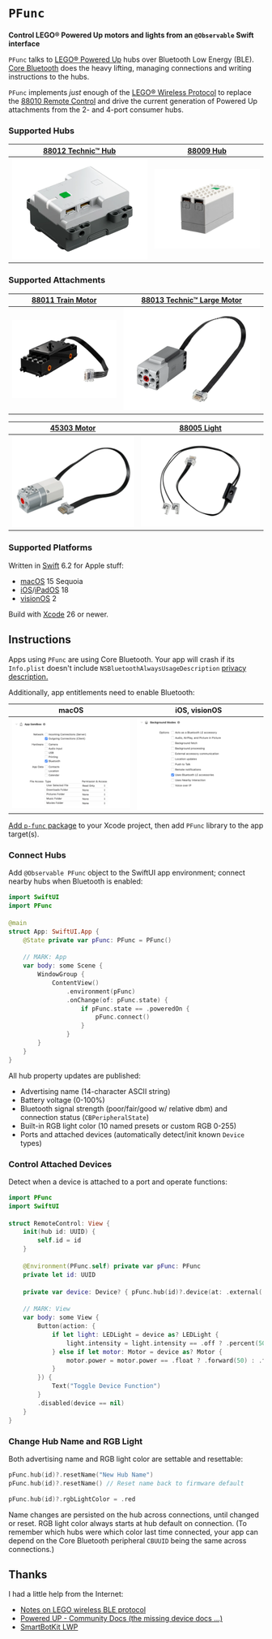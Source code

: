 # `PFunc`

__Control LEGO® Powered Up motors and lights from an `@Observable` Swift interface__

`PFunc` talks to [LEGO® Powered Up](https://www.lego.com/themes/powered-up) hubs over Bluetooth Low Energy (BLE). [Core Bluetooth](https://developer.apple.com/documentation/corebluetooth) does the heavy lifting, managing connections and writing instructions to the hubs.

`PFunc` implements _just_ enough of the [LEGO® Wireless Protocol](https://lego.github.io/lego-ble-wireless-protocol-docs) to replace the [88010 Remote Control](https://www.lego.com/product/remote-control-88010) and drive the current generation of Powered Up  attachments from the 2- and 4-port consumer hubs.

### Supported Hubs

| [88012&nbsp;Technic™&nbsp;Hub](https://www.lego.com/product/technic-hub-88012) | [88009&nbsp;Hub](https://www.lego.com/product/hub-88009) |
| --- | --- |
| ![](docs/technic-hub-88012.png) | ![](docs/hub-88009.png) |

### Supported Attachments

| [88011&nbsp;Train&nbsp;Motor](https://www.lego.com/product/train-motor-88011) | [88013&nbsp;Technic™&nbsp;Large&nbsp;Motor](https://www.lego.com/product/technic-large-motor-88013) |
| --- | --- |
| ![](docs/train-motor-88011.png) | ![](docs/technic-large-motor-88013.png) |

| [45303&nbsp;Motor](https://www.lego.com/product/simple-medium-linear-motor-45303) | [88005&nbsp;Light](https://www.lego.com/product/light-88005) |
| --- | --- |
| ![](docs/simple-medium-linear-motor-45303.png) | ![](docs/light-88005.png) |

### Supported Platforms

Written in [Swift](https://developer.apple.com/documentation/swift) 6.2 for Apple stuff:

* [macOS](https://developer.apple.com/macos) 15 Sequoia
* [iOS](https://developer.apple.com/ios)/[iPadOS](https://developer.apple.com/ipad) 18
* [visionOS](https://developer.apple.com/visionos) 2

Build with [Xcode](https://developer.apple.com/xcode) 26 or newer.

## Instructions

Apps using `PFunc` are using Core Bluetooth. Your app will crash if its `Info.plist` doesn't include `NSBluetoothAlwaysUsageDescription` [privacy description.](https://developer.apple.com/documentation/uikit/protecting_the_user_s_privacy/requesting_access_to_protected_resources)

Additionally, app entitlements need to enable Bluetooth:

| macOS | iOS, visionOS |
| --- | --- |
| ![](docs/entitlements-app-sandbox.png) | ![](docs/entitlements-background-modes.png) |

[Add `p-func` package](https://developer.apple.com/documentation/xcode/adding-package-dependencies-to-your-app) to your Xcode project, then add `PFunc` library to the app target(s).

### Connect Hubs

Add `@Observable PFunc` object to the SwiftUI app environment; connect nearby hubs when Bluetooth is enabled:

```swift
import SwiftUI
import PFunc

@main
struct App: SwiftUI.App {
    @State private var pFunc: PFunc = PFunc()
    
    // MARK: App
    var body: some Scene {
        WindowGroup {
            ContentView()
                .environment(pFunc)
                .onChange(of: pFunc.state) {
                    if pFunc.state == .poweredOn {
                        pFunc.connect()
                    }
                }
        }
    }
}
```

All hub property updates are published:

* Advertising name (14-character ASCII string)
* Battery voltage (0-100%)
* Bluetooth signal strength (poor/fair/good w/ relative dbm) and connection status (`CBPeripheralState`)
* Built-in RGB light color (10 named presets or custom RGB 0-255)
* Ports and attached devices (automatically detect/init known `Device` types)

### Control Attached Devices

Detect when a device is attached to a port and operate functions:

```swift
import PFunc
import SwiftUI

struct RemoteControl: View {
    init(hub id: UUID) {
        self.id = id
    }
    
    @Environment(PFunc.self) private var pFunc: PFunc
    private let id: UUID
    
    private var device: Device? { pFunc.hub(id)?.device(at: .external(.a)) }
    
    // MARK: View
    var body: some View {
        Button(action: {
            if let light: LEDLight = device as? LEDLight {
                light.intensity = light.intensity == .off ? .percent(50) : .off
            } else if let motor: Motor = device as? Motor {
                motor.power = motor.power == .float ? .forward(50) : .float)
            }
        }) {
            Text("Toggle Device Function")
        }
        .disabled(device == nil)
    }
}
```

### Change Hub Name and RGB Light

Both advertising name and RGB light color are settable and resettable:

```swift
pFunc.hub(id)?.resetName("New Hub Name")
pFunc.hub(id)?.resetName() // Reset name back to firmware default
```

```swift
pFunc.hub(id)?.rgbLightColor = .red
```

Name changes are persisted on the hub across connections, until changed or reset. RGB light color always starts at hub default on connection. (To remember which hubs were which color last time connected, your app can depend on the Core Bluetooth peripheral `CBUUID` being the same across connections.)

## Thanks

I had a little help from the Internet:

* [Notes on LEGO wireless BLE protocol](https://virantha.github.io/bricknil/lego_api/lego.html)
* [Powered UP - Community Docs (the missing device docs ...)](https://github.com/sharpbrick/docs)
* [SmartBotKit LWP](https://github.com/smartbotkit/lwp)
